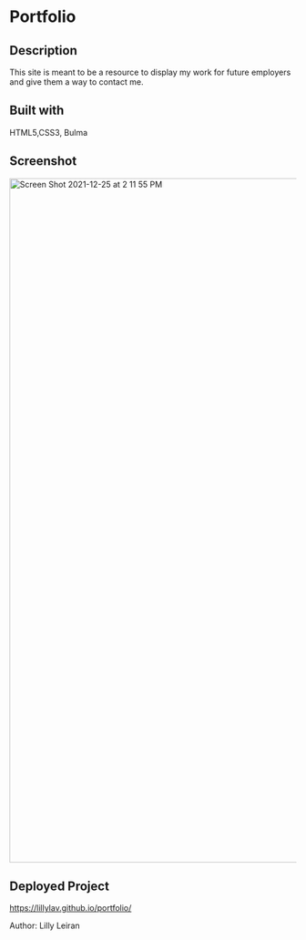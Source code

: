 # Portfolio

## Description
This site is meant to be a resource to display my work for future employers and give them a way to contact me. 

## Built with
HTML5,CSS3, Bulma

## Screenshot
<img width="1202" alt="Screen Shot 2021-12-25 at 2 11 55 PM" src="https://user-images.githubusercontent.com/93904532/147393700-9a8bd2a5-2c4d-4764-aceb-97d8286f8001.png">

## Deployed Project
https://lillylav.github.io/portfolio/

Author: Lilly Leiran
